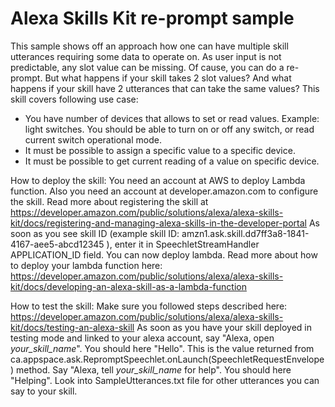 # Alexa Skills Kit re-prompt sample

This sample shows off an approach how one can have multiple skill utterances requiring some data to operate on. 
As user input is not predictable, any slot value can be missing. Of cause, you can do a re-prompt. But what happens if your skill takes 2 slot values? 
And what happens if your skill have 2 utterances that can take the same values? 
This skill covers following use case: 
- You have number of devices that allows to set or read values. Example: light switches. You should be able to turn on or off any switch, or read current switch operational mode.  
- It must be possible to assign a specific value to a specific device. 
- It must be possible to get current reading of a value on specific device.

How to deploy the skill: 
You need an account at AWS to deploy Lambda function. Also you need an account at developer.amazon.com to configure the skill. 
Read more about registering the skill at https://developer.amazon.com/public/solutions/alexa/alexa-skills-kit/docs/registering-and-managing-alexa-skills-in-the-developer-portal 
As soon as you see skill ID (example skill ID: amzn1.ask.skill.dd7ff3a8-1841-4167-aee5-abcd12345 ), enter it in SpeechletStreamHandler APPLICATION_ID field. You can now deploy lambda. Read more about how to deploy your lambda function here: https://developer.amazon.com/public/solutions/alexa/alexa-skills-kit/docs/developing-an-alexa-skill-as-a-lambda-function

How to test the skill: 
Make sure you followed steps described here: https://developer.amazon.com/public/solutions/alexa/alexa-skills-kit/docs/testing-an-alexa-skill
As soon as you have your skill deployed in testing mode and linked to your alexa account, say "Alexa, open _your_skill_name_".
You should here "Hello". This is the value returned from ca.appspace.ask.RepromptSpeechlet.onLaunch(SpeechletRequestEnvelope<LaunchRequest>) method. 
Say "Alexa, tell _your_skill_name_ for help". You should here "Helping". 
Look into SampleUtterances.txt file for other utterances you can say to your skill.
